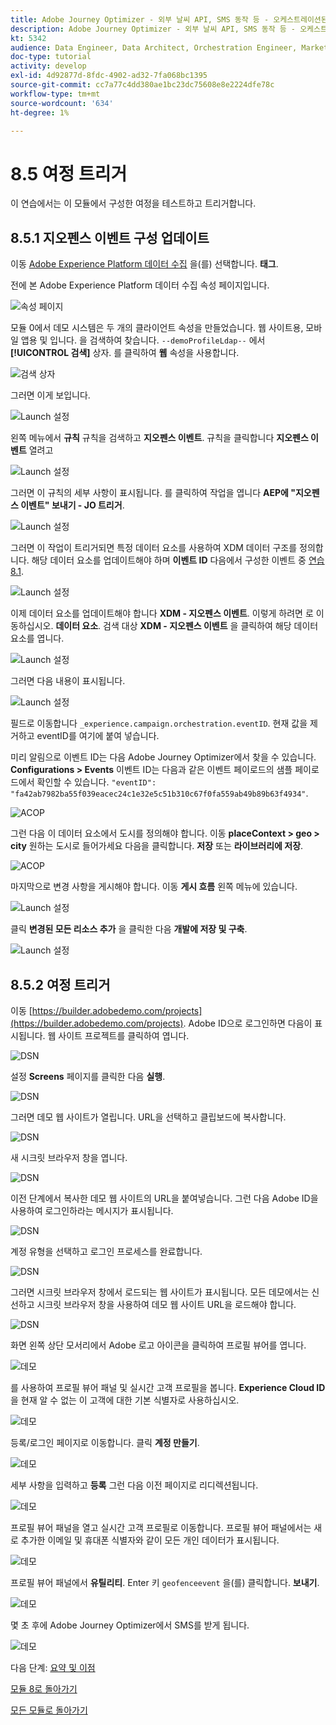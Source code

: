 ```yaml
---
title: Adobe Journey Optimizer - 외부 날씨 API, SMS 동작 등 - 오케스트레이션된 고객 여정 트리거
description: Adobe Journey Optimizer - 외부 날씨 API, SMS 동작 등 - 오케스트레이션된 고객 여정 트리거
kt: 5342
audience: Data Engineer, Data Architect, Orchestration Engineer, Marketer
doc-type: tutorial
activity: develop
exl-id: 4d92877d-8fdc-4902-ad32-7fa068bc1395
source-git-commit: cc7a77c4dd380ae1bc23dc75608e8e2224dfe78c
workflow-type: tm+mt
source-wordcount: '634'
ht-degree: 1%

---
```


# 8.5 여정 트리거

이 연습에서는 이 모듈에서 구성한 여정을 테스트하고 트리거합니다.

## 8.5.1 지오펜스 이벤트 구성 업데이트

이동 [Adobe Experience Platform 데이터 수집](https://experience.adobe.com/launch/) 을(를) 선택합니다. **태그**.

전에 본 Adobe Experience Platform 데이터 수집 속성 페이지입니다.

![속성 페이지](../module1/images/launch1.png)

모듈 0에서 데모 시스템은 두 개의 클라이언트 속성을 만들었습니다. 웹 사이트용, 모바일 앱용 및 입니다. 을 검색하여 찾습니다. `--demoProfileLdap--` 에서 **[!UICONTROL 검색]** 상자. 를 클릭하여 **웹** 속성을 사용합니다.

![검색 상자](../module1/images/property6.png)

그러면 이게 보입니다.

![Launch 설정](./images/rule1.png)

왼쪽 메뉴에서 **규칙** 규칙을 검색하고 **지오펜스 이벤트**. 규칙을 클릭합니다 **지오펜스 이벤트** 열려고

![Launch 설정](./images/rule2.png)

그러면 이 규칙의 세부 사항이 표시됩니다. 를 클릭하여 작업을 엽니다 **AEP에 &quot;지오펜스 이벤트&quot; 보내기 - JO 트리거**.

![Launch 설정](./images/rule3.png)

그러면 이 작업이 트리거되면 특정 데이터 요소를 사용하여 XDM 데이터 구조를 정의합니다. 해당 데이터 요소를 업데이트해야 하며 **이벤트 ID** 다음에서 구성한 이벤트 중 [연습 8.1](./ex1.md).

![Launch 설정](./images/rule4.png)

이제 데이터 요소를 업데이트해야 합니다 **XDM - 지오펜스 이벤트**. 이렇게 하려면 로 이동하십시오. **데이터 요소**. 검색 대상 **XDM - 지오펜스 이벤트** 을 클릭하여 해당 데이터 요소를 엽니다.

![Launch 설정](./images/rule5.png)

그러면 다음 내용이 표시됩니다.

![Launch 설정](./images/rule6.png)

필드로 이동합니다 `_experience.campaign.orchestration.eventID`. 현재 값을 제거하고 eventID를 여기에 붙여 넣습니다.

미리 알림으로 이벤트 ID는 다음 Adobe Journey Optimizer에서 찾을 수 있습니다. **Configurations > Events** 이벤트 ID는 다음과 같은 이벤트 페이로드의 샘플 페이로드에서 확인할 수 있습니다. `"eventID": "fa42ab7982ba55f039eacec24c1e32e5c51b310c67f0fa559ab49b89b63f4934"`.

![ACOP](./images/payloadeventID.png)

그런 다음 이 데이터 요소에서 도시를 정의해야 합니다. 이동 **placeContext > geo > city** 원하는 도시로 들어가세요 다음을 클릭합니다. **저장** 또는 **라이브러리에 저장**.

![ACOP](./images/payloadeventIDgeo.png)

마지막으로 변경 사항을 게시해야 합니다. 이동 **게시 흐름** 왼쪽 메뉴에 있습니다.

![Launch 설정](./images/rule8.png)

클릭 **변경된 모든 리소스 추가** 을 클릭한 다음 **개발에 저장 및 구축**.

![Launch 설정](./images/rule9.png)

## 8.5.2 여정 트리거

이동 [https://builder.adobedemo.com/projects](https://builder.adobedemo.com/projects). Adobe ID으로 로그인하면 다음이 표시됩니다. 웹 사이트 프로젝트를 클릭하여 엽니다.

![DSN](../module0/images/web8.png)

설정 **Screens** 페이지를 클릭한 다음 **실행**.

![DSN](../module1/images/web2.png)

그러면 데모 웹 사이트가 열립니다. URL을 선택하고 클립보드에 복사합니다.

![DSN](../module0/images/web3.png)

새 시크릿 브라우저 창을 엽니다.

![DSN](../module0/images/web4.png)

이전 단계에서 복사한 데모 웹 사이트의 URL을 붙여넣습니다. 그런 다음 Adobe ID을 사용하여 로그인하라는 메시지가 표시됩니다.

![DSN](../module0/images/web5.png)

계정 유형을 선택하고 로그인 프로세스를 완료합니다.

![DSN](../module0/images/web6.png)

그러면 시크릿 브라우저 창에서 로드되는 웹 사이트가 표시됩니다. 모든 데모에서는 신선하고 시크릿 브라우저 창을 사용하여 데모 웹 사이트 URL을 로드해야 합니다.

![DSN](../module0/images/web7.png)

화면 왼쪽 상단 모서리에서 Adobe 로고 아이콘을 클릭하여 프로필 뷰어를 엽니다.

![데모](../module2/images/pv1.png)

를 사용하여 프로필 뷰어 패널 및 실시간 고객 프로필을 봅니다. **Experience Cloud ID** 을 현재 알 수 없는 이 고객에 대한 기본 식별자로 사용하십시오.

![데모](../module2/images/pv2.png)

등록/로그인 페이지로 이동합니다. 클릭 **계정 만들기**.

![데모](../module2/images/pv9.png)

세부 사항을 입력하고 **등록** 그런 다음 이전 페이지로 리디렉션됩니다.

![데모](../module2/images/pv10.png)

프로필 뷰어 패널을 열고 실시간 고객 프로필로 이동합니다. 프로필 뷰어 패널에서는 새로 추가한 이메일 및 휴대폰 식별자와 같이 모든 개인 데이터가 표시됩니다.

![데모](../module2/images/pv11.png)

프로필 뷰어 패널에서 **유틸리티**. Enter 키 `geofenceevent` 을(를) 클릭합니다. **보내기**.

![데모](./images/smsdemo1.png)

몇 초 후에 Adobe Journey Optimizer에서 SMS를 받게 됩니다.

![데모](./images/smsdemo4.png)

다음 단계: [요약 및 이점](./summary.md)

[모듈 8로 돌아가기](journey-orchestration-external-weather-api-sms.md)

[모든 모듈로 돌아가기](../../overview.md)
